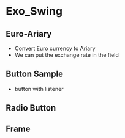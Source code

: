 # Exo_Swing
## Euro-Ariary
 * Convert Euro currency to Ariary
 * We can put the exchange rate in the field
## Button Sample
 * button with listener
## Radio Button
## Frame
